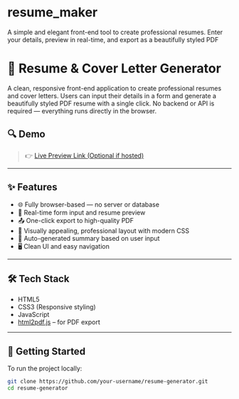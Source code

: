 # resume_maker
A simple and elegant front-end tool to create professional resumes. Enter your details, preview in real-time, and export as a beautifully styled PDF
# 📝 Resume & Cover Letter Generator

A clean, responsive front-end application to create professional resumes and cover letters. Users can input their details in a form and generate a beautifully styled PDF resume with a single click. No backend or API is required — everything runs directly in the browser.

## 🔍 Demo

> 👉 [Live Preview Link (Optional if hosted)](https://your-live-site-link.com)

---

## ✨ Features

- 🌐 Fully browser-based — no server or database
- 📄 Real-time form input and resume preview
- 📤 One-click export to high-quality PDF
- 🎨 Visually appealing, professional layout with modern CSS
- 🧠 Auto-generated summary based on user input
- 🖥️ Clean UI and easy navigation

---

## 🛠️ Tech Stack

- HTML5
- CSS3 (Responsive styling)
- JavaScript
- [html2pdf.js](https://github.com/eKoopmans/html2pdf) – for PDF export

---

## 🚀 Getting Started

To run the project locally:

```bash
git clone https://github.com/your-username/resume-generator.git
cd resume-generator

